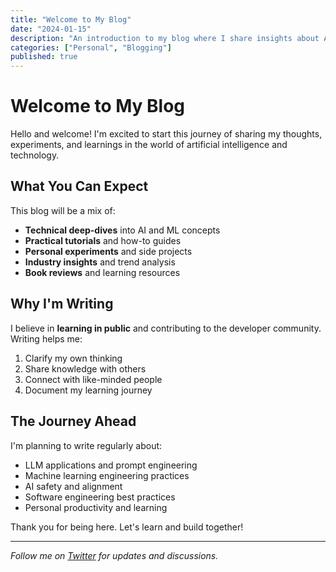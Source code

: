```yaml
---
title: "Welcome to My Blog"
date: "2024-01-15"
description: "An introduction to my blog where I share insights about AI, ML, and technology."
categories: ["Personal", "Blogging"]
published: true
---
```


# Welcome to My Blog

Hello and welcome! I'm excited to start this journey of sharing my thoughts, experiments, and learnings in the world of artificial intelligence and technology.

## What You Can Expect

This blog will be a mix of:

- **Technical deep-dives** into AI and ML concepts
- **Practical tutorials** and how-to guides
- **Personal experiments** and side projects
- **Industry insights** and trend analysis
- **Book reviews** and learning resources

## Why I'm Writing

I believe in **learning in public** and contributing to the developer community. Writing helps me:

1. Clarify my own thinking
2. Share knowledge with others
3. Connect with like-minded people
4. Document my learning journey

## The Journey Ahead

I'm planning to write regularly about:

- LLM applications and prompt engineering
- Machine learning engineering practices  
- AI safety and alignment
- Software engineering best practices
- Personal productivity and learning

Thank you for being here. Let's learn and build together!

---

*Follow me on [Twitter](https://x.com/vandotorres) for updates and discussions.*